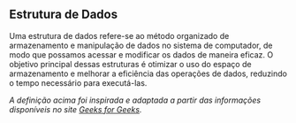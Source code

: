 ## Estrutura de Dados
Uma estrutura de dados refere-se ao método organizado de armazenamento e manipulação de dados no sistema de computador, de modo que possamos acessar e modificar os dados de maneira eficaz. O objetivo principal dessas estruturas é otimizar o uso do espaço de armazenamento e melhorar a eficiência das operações de dados, reduzindo o tempo necessário para executá-las.

_A definição acima foi inspirada e adaptada a partir das informações disponíveis no site [Geeks for Geeks](https://www.geeksforgeeks.org/)._
